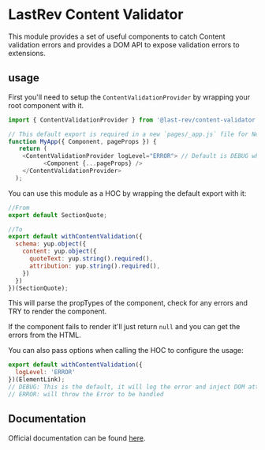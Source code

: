 # LastRev Content Validator

This module provides a set of useful components to catch Content validation errors and provides a DOM API to expose validation errors to extensions.

## usage

First you'll need to setup the `ContentValidationProvider` by wrapping your root component with it.

```javascript
import { ContentValidationProvider } from '@last-rev/content-validator';

// This default export is required in a new `pages/_app.js` file for Next.js.
function MyApp({ Component, pageProps }) {
   return (
    <ContentValidationProvider logLevel="ERROR"> // Default is DEBUG which only logs the errors
          <Component {...pageProps} />
    </ContentValidationProvider>
  );
```

You can use this module as a HOC by wrapping the default export with it:

```javascript
//From
export default SectionQuote;

//To
export default withContentValidation({
  schema: yup.object({
    content: yup.object({
      quoteText: yup.string().required(),
      attribution: yup.string().required(),
    })
  })
})(SectionQuote);
```

This will parse the propTypes of the component, check for any errors and TRY to render the component.

If the component fails to render it'll just return `null` and you can get the errors from the HTML.

You can also pass options when calling the HOC to configure the usage:

```javascript
export default withContentValidation({
  logLevel: 'ERROR'
})(ElementLink);
// DEBUG: This is the default, it will log the error and inject DOM attributes
// ERROR: will throw the Error to be handled
```

## Documentation

Official documentation can be found [here](https://last-rev-llc.github.io/lastrev-content-validator/index.html).
